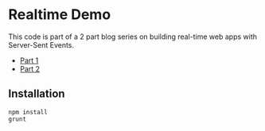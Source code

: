 # Realtime Demo
This code is part of a 2 part blog series on building real-time web apps with Server-Sent Events.

 - [Part 1](http://bayn.es/real-time-web-applications-with-server-sent-events-pt-1/)
 - [Part 2](http://bayn.es/real-time-web-apps-with-server-sent-events-pt-2/)

## Installation

    npm install
	grunt
